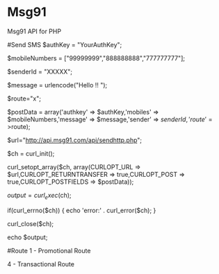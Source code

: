 # Msg91 
Msg91 API for PHP

#Send SMS
$authKey = "YourAuthKey";

$mobileNumbers = ["99999999","888888888","777777777"];

$senderId = "XXXXX";

$message = urlencode("Hello !! ");

$route="x";

$postData = array('authkey' => $authKey,'mobiles' => $mobileNumbers,'message' => $message,'sender' => $senderId,'route' =>$route);

$url="http://api.msg91.com/api/sendhttp.php";

$ch = curl_init();

curl_setopt_array($ch, array(CURLOPT_URL => $url,CURLOPT_RETURNTRANSFER => true,CURLOPT_POST => true,CURLOPT_POSTFIELDS => $postData));

$output = curl_exec($ch);

if(curl_errno($ch))
{
   echo 'error:' . curl_error($ch);
}

curl_close($ch);

echo $output;

#Route
1 - Promotional Route

4 - Transactional Route
